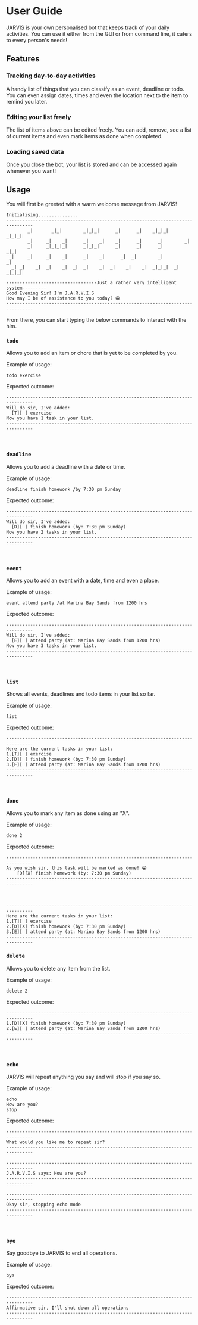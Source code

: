 # User Guide

JARVIS is your own personalised bot that keeps track of your daily activities. You can use it either from the GUI or from command line, it caters to every person's needs!

## Features

### Tracking day-to-day activities

A handy list of things that you can classify as an event, deadline or todo. You can even assign dates, times and even the location next to the item to remind you later.

### Editing your list freely

The list of items above can be edited freely. You can add, remove, see a list of current items and even mark items as done when completed.

### Loading saved data

Once you close the bot, your list is stored and can be accessed again whenever you want! 

## Usage

You will first be greeted with a warm welcome message from JARVIS!

```
Initialising...............
--------------------------------------------------------------------------------
        _|       _|_|        _|_|_|      _|      _|    _|_|_|        _|_|_|
        _|     _|    _|      _|    _|    _|      _|      _|        _|
        _|     _|_|_|_|      _|_|_|      _|      _|      _|          _|_|
 _|     _|     _|    _|      _|    _|      _|  _|        _|              _|
  _| _|    _|  _|    _|  _|  _|    _|  _|    _|    _|  _|_|_|  _|  _|_|_|

----------------------------------Just a rather very intelligent system---------
Good Evening Sir! I'm J.A.R.V.I.S
How may I be of assistance to you today? 😁
--------------------------------------------------------------------------------
```
From there, you can start typing the below commands to interact with the him.

### `todo`

Allows you to add an item or chore that is yet to be completed by you.

Example of usage: 

`todo exercise`

Expected outcome:

```
--------------------------------------------------------------------------------
Will do sir, I've added:
  [T][ ] exercise
Now you have 1 task in your list.
--------------------------------------------------------------------------------
```
<br/>

### `deadline`

Allows you to add a deadline with a date or time.

Example of usage:

`deadline finish homework /by 7:30 pm Sunday`

Expected outcome:

```
--------------------------------------------------------------------------------
Will do sir, I've added: 
  [D][ ] finish homework (by: 7:30 pm Sunday)
Now you have 2 tasks in your list.
--------------------------------------------------------------------------------
```
<br/>

### `event`

Allows you to add an event with a date, time and even a place.

Example of usage:

`event attend party /at Marina Bay Sands from 1200 hrs`

Expected outcome:

```
--------------------------------------------------------------------------------
Will do sir, I've added: 
  [E][ ] attend party (at: Marina Bay Sands from 1200 hrs)
Now you have 3 tasks in your list.
--------------------------------------------------------------------------------
```
<br/>

### `list`

Shows all events, deadlines and todo items in your list so far.

Example of usage:

`list`

Expected outcome:

```
--------------------------------------------------------------------------------
Here are the current tasks in your list:
1.[T][ ] exercise
2.[D][ ] finish homework (by: 7:30 pm Sunday)
3.[E][ ] attend party (at: Marina Bay Sands from 1200 hrs)
--------------------------------------------------------------------------------
```
<br/>

### `done`

Allows you to mark any item as done using an "X".

Example of usage:

`done 2`

Expected outcome:

```
--------------------------------------------------------------------------------
As you wish sir, this task will be marked as done! 😁
    [D][X] finish homework (by: 7:30 pm Sunday)
--------------------------------------------------------------------------------
```
<br/>

```
--------------------------------------------------------------------------------
Here are the current tasks in your list:
1.[T][ ] exercise
2.[D][X] finish homework (by: 7:30 pm Sunday)
3.[E][ ] attend party (at: Marina Bay Sands from 1200 hrs)
--------------------------------------------------------------------------------
```

### `delete`

Allows you to delete any item from the list.

Example of usage:

`delete 2`

Expected outcome:

```
--------------------------------------------------------------------------------
1.[D][X] finish homework (by: 7:30 pm Sunday)
2.[E][ ] attend party (at: Marina Bay Sands from 1200 hrs)
--------------------------------------------------------------------------------
```
<br/>

### `echo`

JARVIS will repeat anything you say and will stop if you say so.

Example of usage:

`echo`
<br/>
`How are you?`
<br/>
`stop`


Expected outcome:

```
--------------------------------------------------------------------------------
What would you like me to repeat sir?
--------------------------------------------------------------------------------
```
```
--------------------------------------------------------------------------------
J.A.R.V.I.S says: How are you?
--------------------------------------------------------------------------------
```
```
--------------------------------------------------------------------------------
Okay sir, stopping echo mode
--------------------------------------------------------------------------------
```
<br/>

### `bye`

Say goodbye to JARVIS to end all operations.

Example of usage:

`bye`

Expected outcome:

```
--------------------------------------------------------------------------------
Affirmative sir, I'll shut down all operations
--------------------------------------------------------------------------------
```
